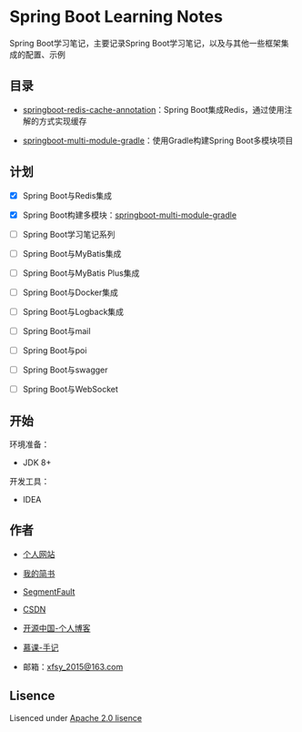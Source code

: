 # Spring Boot Learning Notes

Spring Boot学习笔记，主要记录Spring Boot学习笔记，以及与其他一些框架集成的配置、示例

## 目录

- [springboot-redis-cache-annotation](./springboot-redis-cache-annotation)：Spring Boot集成Redis，通过使用注解的方式实现缓存

- [springboot-multi-module-gradle](./springboot-multi-module-gradle)：使用Gradle构建Spring Boot多模块项目

## 计划

* [x] Spring Boot与Redis集成

* [x] Spring Boot构建多模块：[springboot-multi-module-gradle](./springboot-multi-module-gradle)

* [ ] Spring Boot学习笔记系列

* [ ] Spring Boot与MyBatis集成

* [ ] Spring Boot与MyBatis Plus集成

* [ ] Spring Boot与Docker集成

* [ ] Spring Boot与Logback集成

* [ ] Spring Boot与mail

* [ ] Spring Boot与poi

* [ ] Spring Boot与swagger

* [ ] Spring Boot与WebSocket

## 开始

环境准备：

- JDK 8+


开发工具：

- IDEA


## 作者

- [个人网站](https://www.fengwenyi.com)

- [我的简书](https://www.jianshu.com/u/c1a1f1fefc78)

- [SegmentFault](https://segmentfault.com/u/fengwenyi)

- [CSDN](https://blog.csdn.net/qq_28336351)

- [开源中国-个人博客](https://my.oschina.net/fengwenyi)

- [慕课-手记](https://www.imooc.com/u/2815937)

- 邮箱：xfsy_2015@163.com

## Lisence

Lisenced under [Apache 2.0 lisence](https://opensource.org/licenses/Apache-2.0)